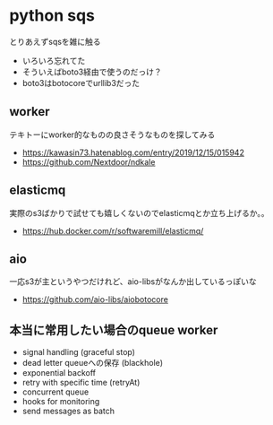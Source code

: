 # python sqs

とりあえずsqsを雑に触る

- いろいろ忘れてた
- そういえばboto3経由で使うのだっけ？
- boto3はbotocoreでurllib3だった

## worker

テキトーにworker的なものの良さそうなものを探してみる


- https://kawasin73.hatenablog.com/entry/2019/12/15/015942
- https://github.com/Nextdoor/ndkale

## elasticmq

実際のs3ばかりで試せても嬉しくないのでelasticmqとか立ち上げるか。。


- https://hub.docker.com/r/softwaremill/elasticmq/

## aio

一応s3が主というやつだけれど、aio-libsがなんか出しているっぽいな

- https://github.com/aio-libs/aiobotocore

## 本当に常用したい場合のqueue worker

- signal handling (graceful stop)
- dead letter queueへの保存 (blackhole)
- exponential backoff
- retry with specific time (retryAt)
- concurrent queue
- hooks for monitoring
- send messages as batch
